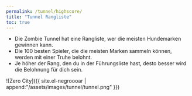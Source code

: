 ```yaml
---
permalink: /tunnel/highscore/
title: "Tunnel Rangliste"
toc: true
---
```


- Die Zombie Tunnel hat eine Rangliste, wer die meisten Hundemarken gewinnen kann.
- Die 100 besten Spieler, die die meisten Marken sammeln können, werden mit einer Truhe belohnt.
- Je höher der Rang, den du in der Führungsliste hast, desto besser wird die Belohnung für dich sein.

![Zero City]({{ site.el-negroooar | append:"/assets/images/tunnel/tunnel.png" }})
